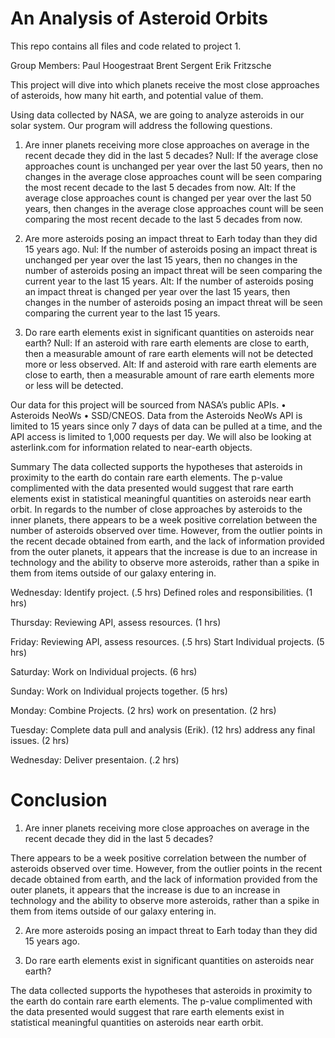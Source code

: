 # An Analysis of Asteroid Orbits
This repo contains all files and code related to project 1.

Group Members: Paul Hoogestraat Brent Sergent Erik Fritzsche

This project will dive into which planets receive the most close approaches of asteroids, how many hit earth, and potential value of them.

Using data collected by NASA, we are going to analyze asteroids in our solar system. Our program will address the following questions.

1. Are inner planets receiving more close approaches on average in the recent decade they did in the last 5 decades? 
Null: If the average close approaches count is unchanged per year over the last 50 years, then no changes in the average close approaches count will be seen comparing the most recent decade to the last 5 decades from now.
Alt: If the average close approaches count is changed per year over the last 50 years, then changes in the average close approaches count will be seen comparing the most recent decade to the last 5 decades from now.

2. Are more asteroids posing an impact threat to Earh today than they did 15 years ago.
Nul: If the number of asteroids posing an impact threat is unchanged per year over the last 15 years, then no changes in the number of asteroids posing an impact threat will be seen comparing the current year to the last 15 years.
Alt: If the number of asteroids posing an impact threat is changed per year over the last 15 years, then changes in the number of asteroids posing an impact threat will be seen comparing the current year to the last 15 years.

3. Do rare earth elements exist in significant quantities on asteroids near earth? 
Null: If an asteroid with rare earth elements are close to earth, then a measurable amount of rare earth elements will not be detected more or less observed. 
Alt: If and asteroid with rare earth elements are close to earth, then a measurable amount of rare earth elements more or less will be detected.

Our data for this project will be sourced from NASA’s public APIs. • Asteroids NeoWs • SSD/CNEOS. Data from the Asteroids NeoWs API is limited to 15 years since only 7 days of data can be pulled at a time, and the API access is limited to 1,000 requests per day. We will also be looking at asterlink.com for information related to near-earth objects.

Summary
The data collected supports the hypotheses that asteroids in proximity to the earth do contain rare earth elements. The p-value complimented with the data presented would suggest that rare earth elements exist in statistical meaningful quantities on asteroids near earth orbit.
In regards to the number of close approaches by asteroids to the inner planets, there appears to be a week positive correlation between the number of asteroids observed over time. However, from the outlier points in the recent decade obtained from earth, and the lack of information provided from the outer planets, it appears that the increase is due to an increase in technology and the ability to observe more asteroids, rather than a spike in them from items outside of our galaxy entering in.


Wednesday: Identify project. (.5 hrs) Defined roles and responsibilities. (1 hrs)

Thursday:
Reviewing API, assess resources. (1 hrs)

Friday: Reviewing API, assess resources. (.5 hrs) Start Individual projects. (5 hrs)

Saturday: Work on Individual projects. (6 hrs)

Sunday: Work on Individual projects together. (5 hrs)

Monday: Combine Projects. (2 hrs) work on presentation. (2 hrs)

Tuesday: Complete data pull and analysis (Erik). (12 hrs) address any final issues. (2 hrs)

Wednesday: Deliver presentaion. (.2 hrs)

# Conclusion

1. Are inner planets receiving more close approaches on average in the recent decade they did in the last 5 decades?

There appears to be a week positive correlation between the number of asteroids observed over time. However, from the outlier points in the recent decade obtained from earth, and the lack of information provided from the outer planets, it appears that the increase is due to an increase in technology and the ability to observe more asteroids, rather than a spike in them from items outside of our galaxy entering in.


2. Are more asteroids posing an impact threat to Earh today than they did 15 years ago.



3. Do rare earth elements exist in significant quantities on asteroids near earth? 

The data collected supports the hypotheses that asteroids in proximity to the earth do contain rare earth elements. The p-value complimented with the data presented would suggest that rare earth elements exist in statistical meaningful quantities on asteroids near earth orbit.